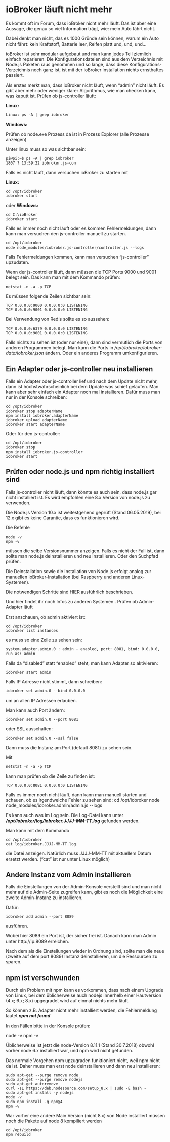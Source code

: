 
# ioBroker läuft nicht mehr


Es kommt oft im Forum, dass ioBroker nicht mehr läuft. Das ist aber eine Aussage, die genau so viel Information trägt, wie: mein Auto fährt nicht.

Dabei denkt man nicht, das es 1000 Gründe sein können, warum ein Auto nicht fährt: kein Kraftstoff, Batterie leer, Reifen platt und, und, und…

ioBroker ist sehr modular aufgebaut und man kann jedes Teil ziemlich einfach reparieren. Die Konfigurationsdateien sind aus dem Verzeichnis mit Node.js Paketen raus genommen und so lange, dass diese Konfigurations-Verzeichnis noch ganz ist, ist mit der ioBroker installation nichts ernsthaftes passiert.

Als erstes merkt man, dass ioBroker nicht läuft, wenn “admin” nicht läuft. Es gibt aber mehr oder weniger klarer Algorithmus, wie man checken kann, was kaputt ist.
Prüfen ob js-controller läuft:

**Linux:**
````
Linux: ps -A | grep iobroker
````

**Windows:**

Prüfen ob node.exe Prozess da ist in Prozess Explorer (alle Prozesse anzeigen)


Unter linux muss so was sichtbar sein:

```
pi@pi:~$ ps -A | grep iobroker
1807 ? 13:59:22 iobroker.js-con
```

Falls es nicht läuft, dann versuchen ioBroker zu starten mit

**Linux:**

```
cd /opt/iobroker
iobroker start
```

oder **Windows:**

```
cd C:\ioBroker
iobroker start
```


Falls es immer noch nicht läuft oder es kommen Fehlermeldungen, dann kann man versuchen den js-controller manuell zu starten.

```
cd /opt/iobroker
node node_modules/iobroker.js-controller/controller.js --logs
```

Falls Fehlermeldungen kommen, kann man versuchen “js-controller” upzudaten. 

Wenn der js-controller läuft, dann müssen die TCP Ports 9000 und 9001 belegt sein. Das kann man mit dem Kommando prüfen:

```
netstat -n -a -p TCP
```

Es müssen folgende Zeilen sichtbar sein:

```
TCP 0.0.0.0:9000 0.0.0.0:0 LISTENING
TCP 0.0.0.0:9001 0.0.0.0:0 LISTENING
```
 

Bei Verwendung von Redis sollte es so aussehen:

```
TCP 0.0.0.0:6379 0.0.0.0:0 LISTENING
TCP 0.0.0.0:9001 0.0.0.0:0 LISTENING
```
 

Falls nichts zu sehen ist (oder nur eine), dann sind vermutlich die Ports von anderen Programmen belegt. Man kann die Ports in */opt/iobroker/iobroker-data/iobroker.json* ändern. Oder ein anderes Programm umkonfigurieren.


## Ein Adapter oder js-controller neu installieren

Falls ein Adapter oder js-controller lief und nach dem Update nicht mehr, dann ist höchstwahrscheinlich bei dem Update was schief gelaufen. Man kann aber sehr einfach ein Adapter noch mal installieren. Dafür muss man nur in der Konsole schreiben:

```
cd /opt/iobroker
iobroker stop adapterName
npm install iobroker.adapterName
iobroker upload adapterName
iobroker start adapterName
```

Oder für den js-controller:

```
cd /opt/iobroker
iobroker stop
npm install iobroker.js-controller
iobroker start
```

## Prüfen oder node.js und npm richtig installiert sind

Falls js-controller nicht läuft, dann könnte es auch sein, dass node.js gar nicht installiert ist.
Es wird empfohlen eine 8.x Version von node.js zu verwenden.

Die Node.js Version 10.x ist weitestgehend geprüft (Stand 06.05.2019), bei 12.x gibt es keine Garantie, dass es funktionieren wird.

Die Befehle

```
node -v
npm -v
```

müssen die selbe Versionsnummer anzeigen. Falls es nicht der Fall ist, dann sollte man node.js deinstallieren und neu installieren. Oder den Suchpfad prüfen.

Die Deinstallation sowie die Installation von Node.js erfolgt analog zur manuellen ioBroker-Installation (bei Raspberry und anderen Linux-Systemen).

Die notwendigen Schritte sind HIER ausführlich beschrieben.

 

Und hier findet ihr noch Infos zu anderen Systemen..
Prüfen ob Admin-Adapter läuft

Erst anschauen, ob admin aktiviert ist:

```
cd /opt/iobroker
iobroker list instances
```

es muss so eine Zeile zu sehen sein:

```
system.adapter.admin.0 : admin - enabled, port: 8081, bind: 0.0.0.0, run as: admin
```

Falls da “disabled” statt “enabled” steht, man kann Adapter so aktivieren:

```
iobroker start admin
```

Falls IP Adresse nicht stimmt, dann schreiben:

```
iobroker set admin.0 --bind 0.0.0.0
```

um an allen IP Adressen erlauben.

Man kann auch Port ändern:

```
iobroker set admin.0 --port 8081
```

oder SSL ausschalten:
```
iobroker set admin.0 --ssl false
```
Dann muss die Instanz am Port (default 8081) zu sehen sein.

Mit

```
netstat -n -a -p TCP
```
kann man prüfen ob die Zeile zu finden ist:

```
TCP 0.0.0.0:8081 0.0.0.0:0 LISTENING
```

Falls es immer noch nicht läuft, dann kann man manuell starten und schauen, ob es irgendwelche Fehler zu sehen sind:
cd /opt/iobroker
node node_modules/iobroker.admin/admin.js --logs

Es kann auch was im Log sein. Die Log-Datei kann unter ***/opt/iobroker/log/iobroker.JJJJ-MM-TT.log*** gefunden werden.

Man kann mit dem Kommando

```
cd /opt/iobroker
cat log/iobroker.JJJJ-MM-TT.log
```

die Datei anzeigen. Natürlich muss JJJJ-MM-TT mit aktuellem Datum ersetzt werden. (“cat” ist nur unter Linux möglich)

## Andere Instanz vom Admin installieren

Falls die Einstellungen von der Admin-Konsole verstellt sind und man nicht mehr auf die Admin-Seite zugreifen kann, gibt es noch die Möglichkeit eine zweite Admin-Instanz zu installieren.

Dafür:

```
iobroker add admin --port 8089
```

ausführen.

Wobei hier 8089 ein Port ist, der sicher frei ist. Danach kann man Admin unter http://ip:8089 erreichen.

Nach dem als die Einstellungen wieder in Ordnung sind, sollte man die neue (zweite auf dem port 8089) Instanz deinstallieren, um die Ressourcen zu sparen.

 
## npm ist verschwunden

Durch ein Problem mit npm kann es vorkommen, dass nach einem Upgrade von Linux, bei dem üblicherweise auch nodejs innerhelb einer Hautversion (4.x; 6.x; 8.x) upgegradet wird auf einmal nichts mehr läuft.

So können z.B. Adapter nicht mehr installiert werden, die Fehlermeldung lautet ***npm not found***

In den Fällen bitte in der Konsole prüfen:

node -v
npm -v

Üblicherweise ist jetzt die node-Version 8.11.1 (Stand 30.7.2018) obwohl vorher node 6.x installiert war, und npm wird nicht gefunden.

Das normale Vorgehen npm upzugraden funktioniert nicht, weil npm nicht da ist. Daher muss man erst node deinstallieren und dann neu installieren:

```
sudo apt-get --purge remove node
sudo apt-get --purge remove nodejs
sudo apt-get autoremove
curl -sL https://deb.nodesource.com/setup_8.x | sudo -E bash -
sudo apt-get install -y nodejs
node -v
sudo npm install -g npm@4
npm -v
```

War vorher eine andere Main Version (nicht 8.x) von Node installiert müssen noch die Pakete auf node 8 kompiliert werden

```
cd /opt/iobroker
npm rebuild
```
